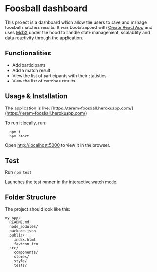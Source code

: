 # Foosball dashboard
This project is a dashboard which allow the users to save and manage foosball matches results.
It was bootstrapped with [Create React App](https://github.com/facebookincubator/create-react-app) and 
uses [MobX](https://mobx.js.org/) under the hood to handle state management, scalability and data reactivity through
the application.

## Functionalities
- Add participants
- Add a match result
- View the list of participants with their statistics
- View the list of matches results

## Usage & Installation 

The application is live: [https://terem-foosball.herokuapp.com/](https://terem-foosball.herokuapp.com/)

To run it locally, run:
```
  npm i
  npm start
```

Open [http://localhost:5000](http://localhost:5000) to view it in the browser.

## Test

Run ```npm test```

Launches the test runner in the interactive watch mode.<br>

## Folder Structure

The project should look like this:

```
my-app/
  README.md
  node_modules/
  package.json
  public/
    index.html
    favicon.ico
  src/
    components/
    stores/
    style/
    tests/
```